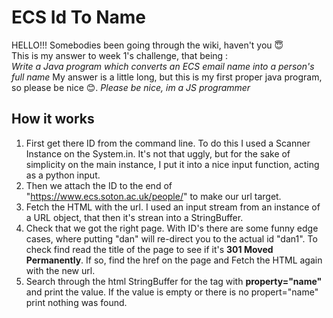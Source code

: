 # ECS Id To Name

HELLO!!! Somebodies been going through the wiki, haven't you 😇 <br>
This is my answer to week 1's challenge, that being : <br>
*Write a Java program which converts an ECS email name into a person's full name*
My answer is a little long, but this is my first proper java program, so please be nice 😊. *Please be nice, im a JS programmer* 

## How it works 

1. First get there ID from the command line. To do this I used a Scanner Instance on the System.in. It's not that uggly, but for the sake of simplicity on the main instance, I put it into a nice input function, acting as a python input. 
2. Then we attach the ID to the end of "https://www.ecs.soton.ac.uk/people/" to make our url target.
3. Fetch the HTML with the url. I used an input stream from an instance of a URL object, that then it's strean into a StringBuffer.
4. Check that we got the right page. With ID's there are some funny edge cases, where putting "dan" will re-direct you to the actual id "dan1". To check find read the title of the page to see if it's **301 Moved Permanently**. If so, find the href on the page and Fetch the HTML again with the new url.
5. Search through the html StringBuffer for the tag with **property="name"** and print the value. If the value is empty or there is no propert="name" print nothing was found.